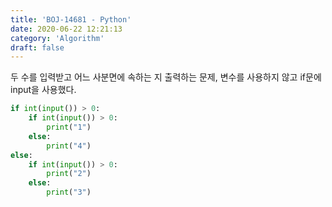 ```yaml
---
title: 'BOJ-14681 - Python'
date: 2020-06-22 12:21:13
category: 'Algorithm'
draft: false
---
```

두 수를 입력받고 어느 사분면에 속하는 지 출력하는 문제, 변수를 사용하지 않고 if문에 input을 사용했다.
```python
if int(input()) > 0:
    if int(input()) > 0:
        print("1")
    else:
        print("4")
else:
    if int(input()) > 0:
        print("2")
    else:
        print("3")

```